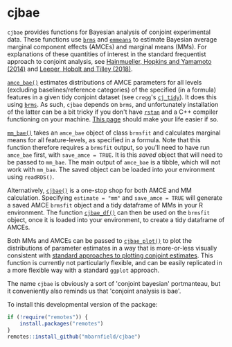 # cjbae

`cjbae` provides functions for Bayesian analysis of conjoint experimental data. These functions use [`brms`](https://github.com/paul-buerkner/brms) and [`emmeans`](https://github.com/rvlenth/emmeans) to estimate Bayesian average marginal component effects (AMCEs) and marginal means (MMs). For explanations of these quantities of interest in the standard frequentist approach to conjoint analysis, see [Hainmueller, Hopkins and Yamamoto (2014)](https://www.cambridge.org/core/journals/political-analysis/article/causal-inference-in-conjoint-analysis-understanding-multidimensional-choices-via-stated-preference-experiments/414DA03BAA2ACE060FFE005F53EFF8C8) and [Leeper, Hobolt and Tilley (2018)](https://s3.us-east-2.amazonaws.com/tjl-sharing/assets/MeasuringSubgroupPreferences.pdf).    

[`amce_bae()`](https://github.com/mbarnfield/cjbae/blob/master/R/amce_bae.R) estimates distributions of AMCE parameters for all levels (excluding baselines/reference categories) of the specified (in a formula) features in a given tidy conjoint dataset (see `cregg`'s [`cj_tidy`](https://github.com/leeper/cregg/blob/master/R/cj_tidy.R)). It does this using [`brms`](https://github.com/paul-buerkner/brms). As such, `cjbae` depends on `brms`, and unfortunately installation of the latter can be a bit tricky if you don't have [`rstan`](https://mc-stan.org/users/interfaces/rstan) and a C++ compiler functioning on your machine. [This page](https://github.com/stan-dev/rstan/wiki/RStan-Getting-Started) should make your life easier if so.     

[`mm_bae()`](https://github.com/mbarnfield/cjbae/blob/master/R/mm_bae.R) takes an `amce_bae` object of class `brmsfit` and calculates marginal means for all feature-levels, as specified in a formula. Note that this function therefore requires a `brmsfit` output, so you'll need to have run `amce_bae` first, with `save_amce = TRUE`. It is this *saved* object that will need to be passed to `mm_bae`. The main output of `amce_bae` is a tibble, which will not work with `mm_bae`. The saved object can be loaded into your environment using `readRDS()`.    

Alternatively, [`cjbae()`](https://github.com/mbarnfield/cjbae/blob/master/R/cjbae.R) is a one-stop shop for both AMCE and MM calculation. Specifying `estimate = "mm"` and `save_amce = TRUE` will generate a saved AMCE `brmsfit` object and a tidy dataframe of MMs in your R environment. The function [`cjbae_df()`](https://github.com/mbarnfield/cjbae/blob/master/R/cjbae_df.R) can then be used on the `brmsfit` object, once it is loaded into your environment, to create a tidy dataframe of AMCEs. 

Both MMs and AMCEs can be passed to [`cjbae_plot()`](https://github.com/mbarnfield/cjbae/blob/master/R/cjbae_plot.R) to plot the distributions of parameter estimates in a way that is more-or-less visually consistent with [standard approaches to plotting conjoint estimates](https://github.com/leeper/cregg/blob/master/R/plot_cj_amce.R). This function is currently not particularly flexible, and can be easily replicated in a more flexible way with a standard `ggplot` approach.     

The name `cjbae` is obviously a sort of 'conjoint bayesian' portmanteau, but it conveniently also reminds us that 'conjoint analysis is bae'.

To install this developmental version of the package:

```R
if (!require("remotes")) {
    install.packages("remotes")
}
remotes::install_github("mbarnfield/cjbae")
```
